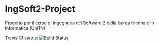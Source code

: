 # IngSoft2-Project
Progetto per il corso di Ingegneria del Software 2 della laurea triennale in Informatica (UniTN)

Travis CI status: [![Build Status](https://travis-ci.com/andry99unitn/IngSoft2-Project.svg?token=y4qyoJSvU8pddxcFzFXK&branch=main)](https://travis-ci.com/andry99unitn/IngSoft2-Project)
